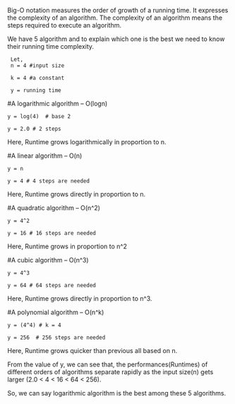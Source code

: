 Big-O notation measures the order of growth of a running time. It expresses the 
complexity of an algorithm. The complexity of an algorithm means the steps required to execute an algorithm.

We have 5 algorithm and to explain which one is the best we need to know their running time complexity.

     Let, 
     n = 4 #input size

     k = 4 #a constant
     
     y = running time
     

#A logarithmic algorithm – O(logn)

    y = log(4)  # base 2
    
    y = 2.0 # 2 steps
    
Here, Runtime grows logarithmically in proportion to n. 
    
    

#A linear algorithm – O(n) 

    y = n
   
    y = 4 # 4 steps are needed 

Here, Runtime grows directly in proportion to n. 



#A quadratic algorithm – O(n^2)

    y = 4^2
   
    y = 16 # 16 steps are needed
   
Here, Runtime grows in proportion to n^2



#A cubic algorithm – O(n^3)

    y = 4^3
   
    y = 64 # 64 steps are needed
   
Here, Runtime grows directly in proportion to n^3.



#A polynomial algorithm – O(n^k)

    y = (4^4) # k = 4
   
    y = 256  # 256 steps are needed
   
Here, Runtime grows quicker than previous all based on n.   
   



From the value of y, we can see that, the performances(Runtimes) of different orders of algorithms separate rapidly as the input size(n)
gets larger (2.0 < 4 < 16 < 64 < 256).
   
   

So, we can say logarithmic algorithm is the best among these 5 algorithms.















